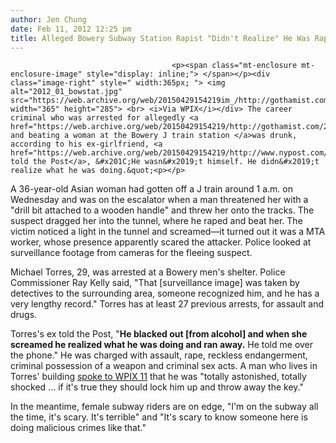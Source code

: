```yaml
---
author: Jen Chung
date: Feb 11, 2012 12:25 pm
title: Alleged Bowery Subway Station Rapist "Didn't Realize" He Was Raping Woman
---
```


	
										<p><span class="mt-enclosure mt-enclosure-image" style="display: inline;"> </span></p><div class="image-right" style=" width:365px; "> <img alt="2012_01_bowstat.jpg" src="https://web.archive.org/web/20150429154219im_/http://gothamist.com/attachments/jen/2012_01_bowstat.jpg" width="365" height="285"> <br> <i>Via WPIX</i></div> The career criminal who was arrested for allegedly <a href="https://web.archive.org/web/20150429154219/http://gothamist.com/2012/02/10/cops_woman_raped_in_bowery_j_train.php">raping and beating a woman at the Bowery J train station </a>was drunk, according to his ex-girlfriend, <a href="https://web.archive.org/web/20150429154219/http://www.nypost.com/p/news/local/manhattan/boozy_sex_thug_Oe3h7EPgy64I9i0O7dwYzL">who told the Post</a>, &#x201C;He wasn&#x2019;t himself. He didn&#x2019;t realize what he was doing.&quot;<p></p>

<p>A 36-year-old Asian woman had gotten off a J train around 1 a.m. on Wednesday and was on the escalator when a man threatened her with a &quot;drill bit attached to a wooden handle&quot; and threw her onto the tracks.  The suspect dragged her into the tunnel, where he raped and beat her.  The victim noticed a light in the tunnel and screamed&#x2014;it turned out it was a MTA worker, whose presence apparently scared the attacker.  Police looked at surveillance footage from cameras for the fleeing suspect.  </p>

<p>Michael Torres, 29, was arrested at a Bowery men&apos;s shelter.  Police Commissioner Ray Kelly said, &quot;That [surveillance image] was taken by detectives to the surrounding area, someone recognized him, and he has a very lengthy record.&quot; Torres has at least 27 previous arrests, for assault and drugs.</p>

<p>Torres&apos;s ex told the Post, &quot;<strong>He blacked out [from alcohol] and when she screamed he realized what he was doing and ran away.</strong> He told me over the phone.&quot;  He was charged with assault, rape, reckless endangerment, criminal possession of a weapon and criminal sex acts.  A man who lives in Torres&apos; building <a href="https://web.archive.org/web/20150429154219/http://www.wpix.com/news/wpix-subway-tunnel-rape,0,4281803.story">spoke to WPIX 11</a> that he was &quot;totally astonished, totally shocked ... if it&apos;s true they should lock him up and throw away the key.&quot;</p>

<p>In the meantime, female subway riders are on edge, &quot;I&apos;m on the subway all the time, it&apos;s scary. It&apos;s terrible&quot; and &quot;It&apos;s scary to know someone here is doing malicious crimes like that.&quot;<br>
</p>					
										
									
				